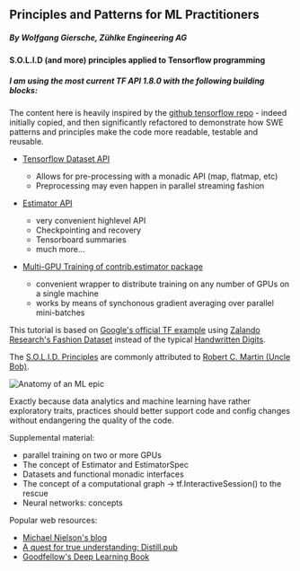 ## Principles and Patterns for ML Practitioners

##### By Wolfgang Giersche, Zühlke Engineering AG

#### S.O.L.I.D (and more) principles applied to Tensorflow programming

##### I am using the most current TF API 1.8.0 with the following building blocks:


The content here is heavily inspired by the 
[github tensorflow repo](https://github.com/tensorflow/models/tree/master/official/mnist) - 
indeed initially copied, and then significantly refactored to demonstrate how SWE patterns and principles 
make the code more readable, testable and reusable.



- [Tensorflow Dataset API](https://www.tensorflow.org/programmers_guide/datasets)
    - Allows for pre-processing with a monadic API (map, flatmap, etc)
    - Preprocessing may even happen in parallel streaming fashion
    
- [Estimator API](https://www.tensorflow.org/programmers_guide/estimators)
    - very convenient highlevel API
    - Checkpointing and recovery 
    - Tensorboard summaries
    - much more...
- [Multi-GPU Training of contrib.estimator package](https://www.tensorflow.org/api_docs/python/tf/contrib/estimator/)
    - convenient wrapper to distribute training on any number of GPUs on a single machine
    - works by means of synchonous gradient averaging over parallel mini-batches

This tutorial is based on  [Google's official TF example](https://github.com/tensorflow/models/tree/master/official/mnist)
using [Zalando Research's Fashion Dataset](https://github.com/zalandoresearch/fashion-mnist)
instead of the typical [Handwritten Digits](http://yann.lecun.com/exdb/mnist/).

The [S.O.L.I.D. Principles](http://www.cvc.uab.es/shared/teach/a21291/temes/object_oriented_design/materials_adicionals/principles_and_patterns.pdf) 
are commonly attributed to [Robert C. Martin (Uncle Bob)](https://de.wikipedia.org/wiki/Robert_Cecil_Martin).

![Anatomy of an ML epic](Anatomy-of-an-experiment.png)

Exactly because data analytics and machine learning have rather exploratory traits, 
practices should better support code and config changes without endangering 
the quality of the code.




Supplemental material:

- parallel training on two or more GPUs
- The concept of Estimator and EstimatorSpec
- Datasets and functional monadic interfaces
- The concept of a computational graph -> tf.InteractiveSession() to the rescue
- Neural networks: concepts

Popular web resources:
- [Michael Nielson's blog](http://neuralnetworksanddeeplearning.com/)
- [A quest for true understanding: Distill.pub](https://distill.pub/)
- [Goodfellow's Deep Learning Book](http://www.deeplearningbook.org/)


